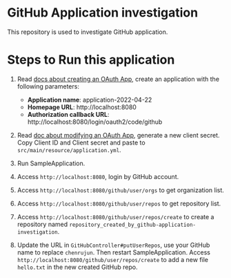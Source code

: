 # GitHub Application investigation

This repository is used to investigate GitHub application.

# Steps to Run this application

1. Read [docs about creating an OAuth App](https://docs.github.com/en/developers/apps/building-oauth-apps/creating-an-oauth-app), create an application with the following parameters:
   - **Application name**: application-2022-04-22
   - **Homepage URL**: http://localhost:8080
   - **Authorization callback URL**: http://localhost:8080/login/oauth2/code/github

2. Read [doc about modifying an OAuth App](https://docs.github.com/en/developers/apps/managing-oauth-apps/modifying-an-oauth-app), generate a new client secret. Copy Client ID and Client secret and paste to `src/main/resource/application.yml`.

3. Run SampleApplication.

4. Access `http://localhost:8080`, login by GitHub account.

5. Access `http://localhost:8080/github/user/orgs` to get organization list.

6. Access `http://localhost:8080/github/user/repos` to get repository list.

7. Access `http://localhost:8080/github/user/repos/create` to create a repository named `repository_created_by_github-application-investigation`.

8. Update the URL in `GitHubController#putUserRepos`, use your GitHub name to replace `chenrujun`. Then restart SampleApplication. Access `http://localhost:8080/github/user/repos/create` to add a new file `hello.txt` in the new created GitHub repo.
